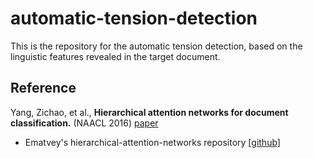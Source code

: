 # automatic-tension-detection

This is the repository for the automatic tension detection, based on the linguistic features revealed in the target document.

## Reference

Yang, Zichao, et al., **Hierarchical attention networks for document classification.** (NAACL 2016) [paper](https://arxiv.org/pdf/1508.06615.pdf)
* Ematvey's hierarchical-attention-networks repository [[github]](https://github.com/ematvey/hierarchical-attention-networks)


